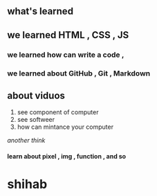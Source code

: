 ## what's learned 
## we learned HTML , CSS , JS 

### we learned how can write a code , 
### we learned about GitHub , Git , Markdown

## about viduos
1. see component of computer 
2. see softweer 
3. how can mintance your computer 

*another think*
#### learn about pixel , img , function , and so 




# shihab
